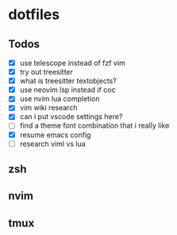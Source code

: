 # dotfiles

## Todos

- [x] use telescope instead of fzf vim
- [x] try out treesitter
- [x] what is treesitter textobjects?
- [x] use neovim lsp instead if coc
- [x] use nvim lua completion
- [x] vim wiki research
- [x] can i put vscode settings here?
- [ ] find a theme font combination that i really like
- [x] resume emacs config
- [ ] research viml vs lua

## zsh

## nvim

## tmux
